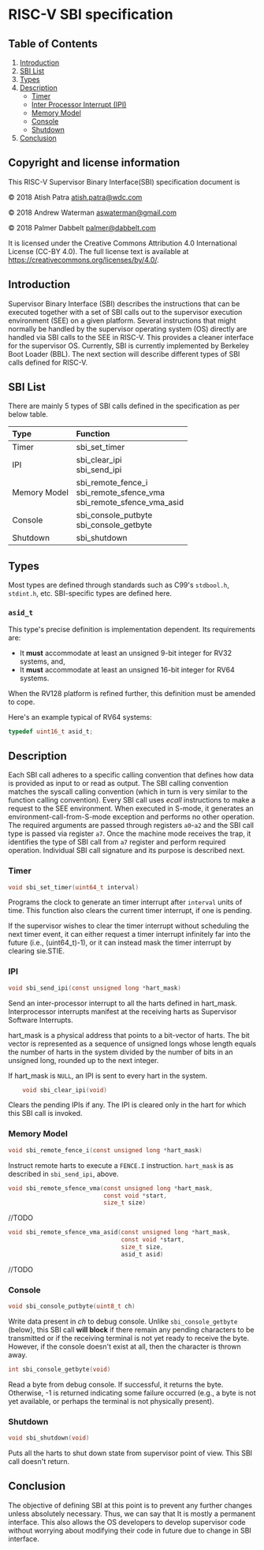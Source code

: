 # RISC-V SBI specification

## Table of Contents
1. [Introduction](#Introduction)
1. [SBI List](#sbi-list)
1. [Types](#Types)
1. [Description](#Description)
	* [Timer](#Timer)
	* [Inter Processor Interrupt (IPI)](#IPI)
	* [Memory Model](#memory-model)
	* [Console](#Console)
	* [Shutdown](#Shutdown)
1. [Conclusion](#Conclusion)


## Copyright and license information

This RISC-V Supervisor Binary Interface(SBI) specification document is

 &copy; 2018 Atish Patra <atish.patra@wdc.com>

 &copy; 2018 Andrew Waterman <aswaterman@gmail.com>

 &copy; 2018 Palmer Dabbelt <palmer@dabbelt.com>

It is licensed under the Creative Commons Attribution 4.0 International
License (CC-BY 4.0).  The full license text is available at
https://creativecommons.org/licenses/by/4.0/.

## Introduction<a name="Introduction" />

Supervisor Binary Interface (SBI) describes the instructions that can be executed
together with a set of SBI calls out to the supervisor execution environment (SEE)
on a given platform. Several instructions that might normally be handled by the
supervisor operating system (OS) directly are handled via SBI calls to the SEE in
RISC-V. This provides a cleaner interface for the supervisor OS. Currently, SBI
is currently implemented by Berkeley Boot Loader (BBL). The next section will
describe different types of SBI calls defined for RISC-V.

## SBI List<a name="sbi-list" />
There are mainly 5 types of SBI calls defined in the specification as per below
table.

| Type          | Function          |
|:--------------|:------------------|
| Timer         | sbi_set_timer     |
| IPI           | sbi_clear_ipi<br>sbi_send_ipi  |
| Memory Model  | sbi_remote_fence_i<br>sbi_remote_sfence_vma<br>sbi_remote_sfence_vma_asid |
| Console       | sbi_console_putbyte<br>sbi_console_getbyte |
| Shutdown      | sbi_shutdown |

## Types<a name="Types" />

Most types are defined through standards such as C99's `stdbool.h`, `stdint.h`, etc.
SBI-specific types are defined here.

### `asid_t`

This type's precise definition is implementation dependent.  Its requirements are:

* It **must** accommodate at least an unsigned 9-bit integer for RV32 systems, and,
* It **must** accommodate at least an unsigned 16-bit integer for RV64 systems.

When the RV128 platform is refined further, this definition must be amended to cope.

Here's an example typical of RV64 systems:

```C
typedef uint16_t asid_t;
```

## Description<a name="Description" />
Each SBI call adheres to a specific calling convention that defines how data is
provided as input to or read as output. The SBI calling convention matches the
syscall calling convention (which in turn is very similar to the function calling
convention). Every SBI call uses *ecall* instructions to make a request to the SEE
environment. When executed in S-mode, it generates an environment-call-from-S-mode
exception and performs no other operation. The required arguments are passed
through registers `a0`-`a2` and the SBI call type is passed via register `a7`. Once
the machine mode receives the trap, it identifies the type of SBI call from `a7`
register and perform required operation. Individual SBI call signature and its
purpose is described next.

### Timer<a name="Timer" />
```C
void sbi_set_timer(uint64_t interval)
```
Programs the clock to generate an timer interrupt after `interval` units of time. This function also
clears the current timer interrupt, if one is pending.

If the supervisor wishes to clear the
timer interrupt without scheduling the next timer event,
it can either request a timer interrupt infinitely far into the future (i.e., (uint64_t)-1),
or it can instead mask the timer interrupt by clearing sie.STIE.

### IPI<a name="IPI" />
```C
void sbi_send_ipi(const unsigned long *hart_mask)
```
Send an inter-processor interrupt to all the harts defined in hart_mask.
Interprocessor interrupts manifest at the receiving harts as Supervisor Software
Interrupts.

hart_mask is a physical address that points to a bit-vector of harts. The bit
vector is represented as a sequence of unsigned longs whose length equals the
number of harts in the system divided by the number of bits in an unsigned long,
rounded up to the next integer.

If hart_mask is `NULL`, an IPI is sent to every hart in the system.

```C
	void sbi_clear_ipi(void)
```
Clears the pending IPIs if any. The IPI is cleared only in the hart for which
this SBI call is invoked.

### Memory Model<a name="memory-model" />
```C
void sbi_remote_fence_i(const unsigned long *hart_mask)
```
Instruct remote harts to execute a `FENCE.I` instruction.
`hart_mask` is as described in `sbi_send_ipi`, above.

```C
void sbi_remote_sfence_vma(const unsigned long *hart_mask,
                           const void *start,
                           size_t size)
```
//TODO

```C
void sbi_remote_sfence_vma_asid(const unsigned long *hart_mask,
                                const void *start,
                                size_t size,
                                asid_t asid)
```
//TODO

### Console<a name="Console" />
```C
void sbi_console_putbyte(uint8_t ch)
```
Write data present in *ch* to debug console.
Unlike `sbi_console_getbyte` (below),
this SBI call **will block** if there remain any pending characters to be transmitted
or if the receiving terminal is not yet ready to receive the byte.
However, if the console doesn't exist at all,
then the character is thrown away.


```C
int sbi_console_getbyte(void)
```
Read a byte from debug console.
If successful, it returns the byte.
Otherwise, -1 is returned indicating some failure occurred
(e.g., a byte is not yet available, or perhaps the terminal is not physically present).

### Shutdown<a name="Shutdown" />
```C
void sbi_shutdown(void)
```
Puts all the harts to shut down state from supervisor point of view. This SBI
call doesn't return.

## Conclusion<a name="Conclusion" />
The objective of defining SBI at this point is to prevent any further changes
unless absolutely necessary. Thus, we can say that It is mostly a permanent
interface. This also allows the OS developers to develop supervisor code without
worrying about modifying their code in future due to change in SBI interface.

